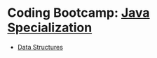 # Coding Bootcamp: [Java Specialization](https://codeandwork.github.io/courses/java-p.html)

- [Data Structures]()